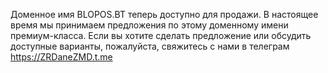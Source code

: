 Доменное имя BLOPOS.BT теперь доступно для продажи. В настоящее время мы принимаем предложения по этому доменному имени премиум-класса. Если вы хотите сделать предложение или обсудить доступные варианты, пожалуйста, свяжитесь с нами в телеграм https://ZRDaneZMD.t.me
